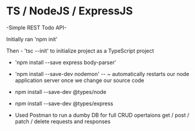 # TS / NodeJS / ExpressJS

-Simple REST Todo API-

Initially ran 'npm init'

Then - 'tsc --init' to initialize project as a TypeScript project

- 'npm install --save express body-parser'

- 'npm install --save-dev nodemon'
  -- ~ automatically restarts our node application server once we change our source code

- npm install --save-dev @types/node
- npm install --save-dev @types/express

- Used Postman to run a dumby DB for full CRUD opertaions get / post / patch / delete requests and responses
